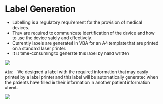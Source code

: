 Label Generation
====

* Labelling is a regulatory requirement for the provision of medical devices.
* They are required to communicate identification of the device and how to use the device safely and effectively.
* Currently labels are generated in VBA for an A4 template that are printed on a standard laser printer.
* It is time-consuming to generate this label by hand written

![](https://github.com/DavidTu21/hello-world/raw/master/front_2.png)

`Aim: ` We designed a label with the required information that may easily printed by a label printer and this label will be automatically generated when the patients have filled in their information in another patient information sheet.

![](https://github.com/DavidTu21/hello-world/raw/master/sample.png)
